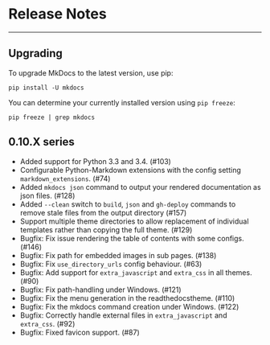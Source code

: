 # Release Notes

---

## Upgrading

To upgrade MkDocs to the latest version, use pip:

    pip install -U mkdocs

You can determine your currently installed version using `pip freeze`:

    pip freeze | grep mkdocs


## 0.10.X series

* Added support for Python 3.3 and 3.4. (#103)
* Configurable Python-Markdown extensions with the config setting
  `markdown_extensions`. (#74)
* Added `mkdocs json` command to output your rendered
  documentation as json files. (#128)
* Added `--clean` switch to `build`, `json` and `gh-deploy` commands to
  remove stale files from the output directory (#157)
* Support multiple theme directories to allow replacement of
  individual templates rather than copying the full theme. (#129)
* Bugfix: Fix issue rendering the table of contents with some
  configs. (#146)
* Bugfix: Fix path for embedded images in sub pages. (#138)
* Bugfix: Fix `use_directory_urls` config behaviour. (#63)
* Bugfix: Add support for `extra_javascript` and `extra_css` in
  all themes. (#90)
* Bugfix: Fix path-handling under Windows. (#121)
* Bugfix: Fix the menu generation in the readthedocstheme. (#110)
* Bugfix: Fix the mkdocs command creation under Windows. (#122)
* Bugfix: Correctly handle external files in `extra_javascript` and
  `extra_css`. (#92)
* Bugfix: Fixed favicon support. (#87)

